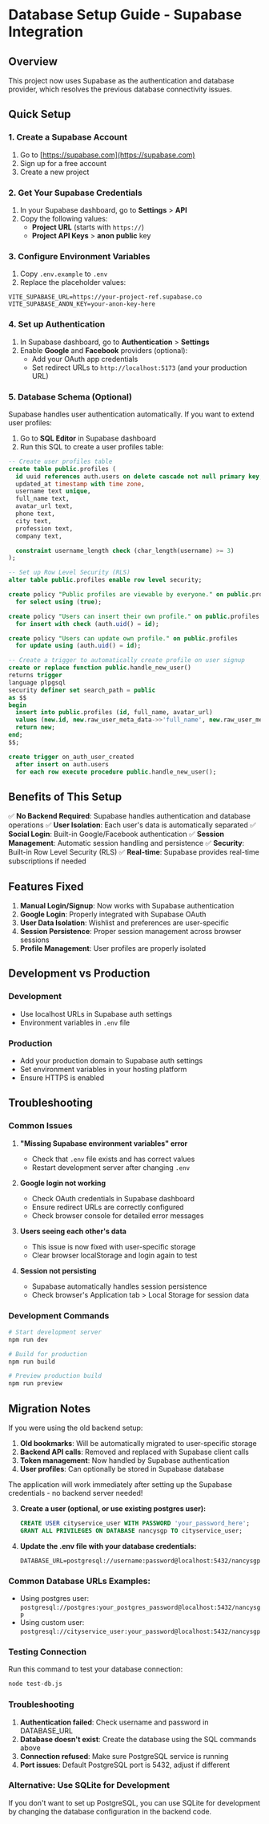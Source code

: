 # Database Setup Guide - Supabase Integration

## Overview
This project now uses Supabase as the authentication and database provider, which resolves the previous database connectivity issues. 

## Quick Setup

### 1. Create a Supabase Account
1. Go to [https://supabase.com](https://supabase.com)
2. Sign up for a free account
3. Create a new project

### 2. Get Your Supabase Credentials
1. In your Supabase dashboard, go to **Settings** > **API**
2. Copy the following values:
   - **Project URL** (starts with `https://`)
   - **Project API Keys** > **anon** **public** key

### 3. Configure Environment Variables
1. Copy `.env.example` to `.env`
2. Replace the placeholder values:
```env
VITE_SUPABASE_URL=https://your-project-ref.supabase.co
VITE_SUPABASE_ANON_KEY=your-anon-key-here
```

### 4. Set up Authentication
1. In Supabase dashboard, go to **Authentication** > **Settings**
2. Enable **Google** and **Facebook** providers (optional):
   - Add your OAuth app credentials
   - Set redirect URLs to `http://localhost:5173` (and your production URL)

### 5. Database Schema (Optional)
Supabase handles user authentication automatically. If you want to extend user profiles:

1. Go to **SQL Editor** in Supabase dashboard
2. Run this SQL to create a user profiles table:

```sql
-- Create user profiles table
create table public.profiles (
  id uuid references auth.users on delete cascade not null primary key,
  updated_at timestamp with time zone,
  username text unique,
  full_name text,
  avatar_url text,
  phone text,
  city text,
  profession text,
  company text,

  constraint username_length check (char_length(username) >= 3)
);

-- Set up Row Level Security (RLS)
alter table public.profiles enable row level security;

create policy "Public profiles are viewable by everyone." on public.profiles
  for select using (true);

create policy "Users can insert their own profile." on public.profiles
  for insert with check (auth.uid() = id);

create policy "Users can update own profile." on public.profiles
  for update using (auth.uid() = id);

-- Create a trigger to automatically create profile on user signup
create or replace function public.handle_new_user()
returns trigger
language plpgsql
security definer set search_path = public
as $$
begin
  insert into public.profiles (id, full_name, avatar_url)
  values (new.id, new.raw_user_meta_data->>'full_name', new.raw_user_meta_data->>'avatar_url');
  return new;
end;
$$;

create trigger on_auth_user_created
  after insert on auth.users
  for each row execute procedure public.handle_new_user();
```

## Benefits of This Setup

✅ **No Backend Required**: Supabase handles authentication and database operations
✅ **User Isolation**: Each user's data is automatically separated
✅ **Social Login**: Built-in Google/Facebook authentication
✅ **Session Management**: Automatic session handling and persistence
✅ **Security**: Built-in Row Level Security (RLS)
✅ **Real-time**: Supabase provides real-time subscriptions if needed

## Features Fixed

1. **Manual Login/Signup**: Now works with Supabase authentication
2. **Google Login**: Properly integrated with Supabase OAuth
3. **User Data Isolation**: Wishlist and preferences are user-specific
4. **Session Persistence**: Proper session management across browser sessions
5. **Profile Management**: User profiles are properly isolated

## Development vs Production

### Development
- Use localhost URLs in Supabase auth settings
- Environment variables in `.env` file

### Production
- Add your production domain to Supabase auth settings
- Set environment variables in your hosting platform
- Ensure HTTPS is enabled

## Troubleshooting

### Common Issues

1. **"Missing Supabase environment variables" error**
   - Check that `.env` file exists and has correct values
   - Restart development server after changing `.env`

2. **Google login not working**
   - Check OAuth credentials in Supabase dashboard
   - Ensure redirect URLs are correctly configured
   - Check browser console for detailed error messages

3. **Users seeing each other's data**
   - This issue is now fixed with user-specific storage
   - Clear browser localStorage and login again to test

4. **Session not persisting**
   - Supabase automatically handles session persistence
   - Check browser's Application tab > Local Storage for session data

### Development Commands

```bash
# Start development server
npm run dev

# Build for production
npm run build

# Preview production build
npm run preview
```

## Migration Notes

If you were using the old backend setup:

1. **Old bookmarks**: Will be automatically migrated to user-specific storage
2. **Backend API calls**: Removed and replaced with Supabase client calls
3. **Token management**: Now handled by Supabase authentication
4. **User profiles**: Can optionally be stored in Supabase database

The application will work immediately after setting up the Supabase credentials - no backend server needed!

3. **Create a user (optional, or use existing postgres user):**
   ```sql
   CREATE USER cityservice_user WITH PASSWORD 'your_password_here';
   GRANT ALL PRIVILEGES ON DATABASE nancysgp TO cityservice_user;
   ```

4. **Update the .env file with your database credentials:**
   ```
   DATABASE_URL=postgresql://username:password@localhost:5432/nancysgp
   ```

### Common Database URLs Examples:
- Using postgres user: `postgresql://postgres:your_postgres_password@localhost:5432/nancysgp`
- Using custom user: `postgresql://cityservice_user:your_password@localhost:5432/nancysgp`

### Testing Connection
Run this command to test your database connection:
```bash
node test-db.js
```

### Troubleshooting
1. **Authentication failed**: Check username and password in DATABASE_URL
2. **Database doesn't exist**: Create the database using the SQL commands above
3. **Connection refused**: Make sure PostgreSQL service is running
4. **Port issues**: Default PostgreSQL port is 5432, adjust if different

### Alternative: Use SQLite for Development
If you don't want to set up PostgreSQL, you can use SQLite for development by changing the database configuration in the backend code.